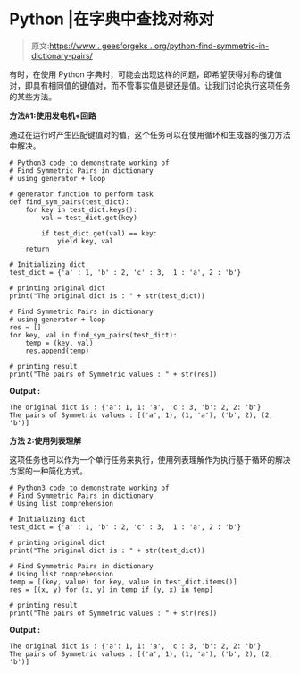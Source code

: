 # Python |在字典中查找对称对

> 原文:[https://www . geesforgeks . org/python-find-symmetric-in-dictionary-pairs/](https://www.geeksforgeeks.org/python-find-symmetric-pairs-in-dictionary/)

有时，在使用 Python 字典时，可能会出现这样的问题，即希望获得对称的键值对，即具有相同值的键值对，而不管事实值是键还是值。让我们讨论执行这项任务的某些方法。

**方法#1:使用发电机+回路**

通过在运行时产生匹配键值对的值，这个任务可以在使用循环和生成器的强力方法中解决。

```
# Python3 code to demonstrate working of
# Find Symmetric Pairs in dictionary
# using generator + loop

# generator function to perform task
def find_sym_pairs(test_dict):
    for key in test_dict.keys():
        val = test_dict.get(key)

        if test_dict.get(val) == key:
            yield key, val
    return 

# Initializing dict
test_dict = {'a' : 1, 'b' : 2, 'c' : 3,  1 : 'a', 2 : 'b'}

# printing original dict 
print("The original dict is : " + str(test_dict))

# Find Symmetric Pairs in dictionary
# using generator + loop
res = []
for key, val in find_sym_pairs(test_dict):
    temp = (key, val)
    res.append(temp)

# printing result
print("The pairs of Symmetric values : " + str(res))
```

**Output :**

```
The original dict is : {'a': 1, 1: 'a', 'c': 3, 'b': 2, 2: 'b'}
The pairs of Symmetric values : [('a', 1), (1, 'a'), ('b', 2), (2, 'b')]

```

**方法 2:使用列表理解**

这项任务也可以作为一个单行任务来执行，使用列表理解作为执行基于循环的解决方案的一种简化方式。

```
# Python3 code to demonstrate working of
# Find Symmetric Pairs in dictionary
# Using list comprehension

# Initializing dict
test_dict = {'a' : 1, 'b' : 2, 'c' : 3,  1 : 'a', 2 : 'b'}

# printing original dict 
print("The original dict is : " + str(test_dict))

# Find Symmetric Pairs in dictionary
# Using list comprehension
temp = [(key, value) for key, value in test_dict.items()]
res = [(x, y) for (x, y) in temp if (y, x) in temp]

# printing result
print("The pairs of Symmetric values : " + str(res))
```

**Output :**

```
The original dict is : {'a': 1, 1: 'a', 'c': 3, 'b': 2, 2: 'b'}
The pairs of Symmetric values : [('a', 1), (1, 'a'), ('b', 2), (2, 'b')]

```